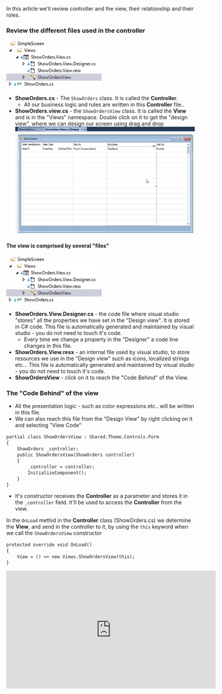﻿In this article we'll review controller and the view, their relationship and their roles.

### Review the different files used in the controller
![2017 02 24 09H16 35](2017-02-24_09h16_35.png)
* **ShowOrders.cs** -  The `ShowOrders` class. It is called the **Controller**. 
  * All our business logic and rules are written in this **Controller** file..
* **ShowOrders.view.cs** - the `ShowOrdersView` class. It is called the **View** and is in the "Views" namespace. Double click on it to get the "design view", where we can design our screen using drag and drop
![2017 02 24 09H11 08](2017-02-24_09h11_08.png)
#### The view is comprised by several "files"
![2017 02 24 09H16 35](2017-02-24_09h16_35.png)
* **ShowOrders.View.Designer.cs** - the code file where visual studio "stores" all the properties we have set in the "Design view". It is stored in C# code. This file is automatically generated and maintained by visual studio - you do not need to touch it's code.
  * Every time we change a property in the "Designer" a code line changes in this file.
* **ShowOrders.View.resx** - an internal file used by visual studio, to store resources we use in the "Design view" such as icons, localized strings etc... This file is automatically generated and maintained by visual studio - you do not need to touch it's code.
* **ShowOrdersView** - click on it to reach the "Code Behind" of the View.


### The "Code Behind" of the view
  * All the presentation logic - such as color expressions etc.. will be written in this file.
  * We can also reach this file from the "Design View" by right clicking on it and selecting "View Code"

```csdiff
partial class ShowOrdersView : Shared.Theme.Controls.Form
{
    ShowOrders _controller;
    public ShowOrdersView(ShowOrders controller)
    {
        _controller = controller;
        InitializeComponent();
    }
}
```
* It's constructor receives the **Controller** as a parameter and stores it in the `_controller` field. It'll  be used to access the **Controller** from the view.

In the `OnLoad` methid in the **Controller** class (ShowOrders.cs) we determine the **View**, and send in the controller to it, by using the `this` keyword when we call the `ShowOrdersView` constructor
```csdiff
protected override void OnLoad()
{
    View = () => new Views.ShowOrdersView(this);
}
```

<iframe width="560" height="315" src="https://www.youtube.com/embed/fUWjTZ5CRT8?list=PL1DEQjXG2xnKm36EZepT3dIiM5E8s5W0f" frameborder="0" allowfullscreen></iframe>


